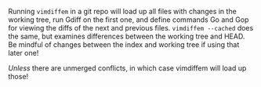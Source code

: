 Running `vimdiffem` in a git repo will load up all files with changes in the
working tree, run Gdiff on the first one, and define commands Go and Gop for
viewing the diffs of the next and previous files. `vimdiffem --cached` does the
same, but examines differences between the working tree and HEAD. Be mindful of
changes between the index and working tree if using that later one!

*Unless* there are unmerged conflicts, in which case vimdiffem will load up
those!
